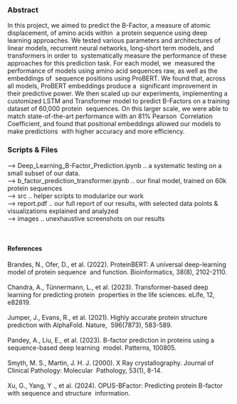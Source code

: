 <h3>Abstract</h3>
In this project, we aimed to predict the B-Factor, a measure of atomic displacement, of amino acids within‬
‭ a protein sequence using deep learning approaches. We tested various parameters and architectures of‬
‭ linear models, recurrent neural networks, long-short term models, and transformers in order to‬
‭ systematically measure the performance of these approaches for this prediction task. For each model, we‬
‭ measured the performance of models using amino acid sequences raw, as well as the embeddings of‬
‭ sequence positions using ProBERT. We found that, across all models, ProBERT embeddings produce a‬
‭ significant improvement in their predictive power. We then scaled up our experiments, implementing a‬
‭ customized LSTM and Transformer model to predict B-Factors on a training dataset of 60,000 protein‬
‭ sequences. On this larger scale, we were able to match state-of-the-art performance with an 81% Pearson‬
‭ Correlation Coefficient, and found that positional embeddings allowed our models to make predictions‬
‭ with higher accuracy and more efficiency.


<h3>Scripts & Files</h3>
--> Deep_Learning_B-Factor_Prediction.ipynb .. a systematic testing on a small subset of our data.<br>
--> b_factor_prediction_transformer.ipynb .. our final model, trained on 60k protein sequences<br>
--> src .. helper scripts to modularize our work<br>
--> report.pdf .. our full report of our results, with selected data points & visualizations explained and analyzed<br>
--> images .. unexhaustive screenshots on our results

‭ <h4>References‬</h4>
Brandes, N., Ofer, D., et al. (2022). ProteinBERT: A universal deep-learning model of protein sequence‬
‭  and function. Bioinformatics, 38(8), 2102-2110.‬<br><br>
Chandra, A., Tünnermann, L., et al. (2023). Transformer-based deep learning for predicting protein‬
‭  properties in the life sciences. eLife, 12, e82819.‬<br><br>
‭Jumper, J., Evans, R., et al. (2021). Highly accurate protein structure prediction with AlphaFold. Nature,‬
‭  596(7873), 583-589.‬<br><br>
Pandey, A., Liu, E., et al. (2023). B-factor prediction in proteins using a sequence-based deep learning‬
‭  model. Patterns, 100805.‬<br><br>
Smyth, M. S., Martin, J. H. J. (2000). X Ray crystallography. Journal of Clinical Pathology: Molecular‬
‭  Pathology, 53(1), 8-14.‬<br><br>
Xu, G., Yang, Y ., et al. (2024). OPUS-BFactor: Predicting protein B-factor with sequence and structure‬
‭  information.‬



‭
